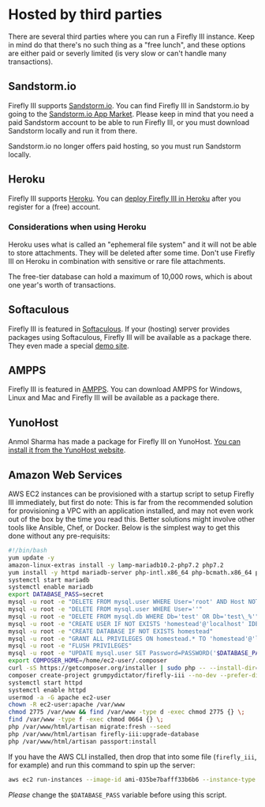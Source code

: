 # Hosted by third parties

There are several third parties where you can run a Firefly III instance. Keep in mind do that there's no such thing as a "free lunch", and these options are either paid or severly limited (is very slow or can't handle many transactions).

## Sandstorm.io

Firefly III supports [Sandstorm.io](https://sandstorm.io/). You can find Firefly III in Sandstorm.io by going to the [Sandstorm.io App Market](https://apps.sandstorm.io/app/uws252ya9mep4t77tevn85333xzsgrpgth8q4y1rhknn1hammw70). Please keep in mind that you need a paid Sandstorm account to be able to run Firefly III, or you must download Sandstorm locally and run it from there.

Sandstorm.io no longer offers paid hosting, so you must run Sandstorm locally. 

## Heroku

Firefly III supports [Heroku](https://heroku.com/). You can [deploy Firefly III in Heroku](https://heroku.com/deploy?template=https://github.com/firefly-iii/firefly-iii/tree/master) after you register for a (free) account.

### Considerations when using Heroku

Heroku uses what is called an "ephemeral file system" and it will not be able to store attachments. They will be deleted after some time. Don't use Firefly III on Heroku in combination with sensitive or rare file attachments.

The free-tier database can hold a maximum of 10,000 rows, which is about one year's worth of transactions.

## Softaculous

Firefly III is featured in [Softaculous](https://softaculous.com/). If your (hosting) server provides packages using Softaculous, Firefly III will be available as a package there. They even made a special [demo site](http://www.softaculous.com/softaculous/apps/others/Firefly_III).

## AMPPS

Firefly III is featured in [AMPPS](https://www.ampps.com/). You can download AMPPS for Windows, Linux and Mac and Firefly III will be available as a package there.

## YunoHost

Anmol Sharma has made a package for Firefly III on YunoHost. [You can install it from the YunoHost website](https://install-app.yunohost.org/?app=firefly-iii).

## Amazon Web Services

AWS EC2 instances can be provisioned with a startup script to setup Firefly III immediately, but first do note: This is far from the recommended solution for provisioning a VPC with an application installed, and may not even work out of the box by the time you read this. Better solutions might involve other tools like Ansible, Chef, or Docker. Below is the simplest way to get this done without any pre-requisits:

```bash
#!/bin/bash
yum update -y
amazon-linux-extras install -y lamp-mariadb10.2-php7.2 php7.2
yum install -y httpd mariadb-server php-intl.x86_64 php-bcmath.x86_64 php-mbstring.x86_64 php-gd.x86_64 php-ldap.x86_64 php-xml.x86_64 php-pecl-zip-1.15.2-3.amzn2.0.1.x86_64
systemctl start mariadb
systemctl enable mariadb
export DATABASE_PASS=secret
mysql -u root -e "DELETE FROM mysql.user WHERE User='root' AND Host NOT IN ('localhost', '127.0.0.1', '::1')"
mysql -u root -e "DELETE FROM mysql.user WHERE User=''"
mysql -u root -e "DELETE FROM mysql.db WHERE Db='test' OR Db='test\_%'"
mysql -u root -e "CREATE USER IF NOT EXISTS 'homestead'@'localhost' IDENTIFIED BY 'secret'"
mysql -u root -e "CREATE DATABASE IF NOT EXISTS homestead"
mysql -u root -e "GRANT ALL PRIVILEGES ON homestead.* TO 'homestead'@'localhost' IDENTIFIED BY 'secret'"
mysql -u root -e "FLUSH PRIVILEGES"
mysql -u root -e "UPDATE mysql.user SET Password=PASSWORD('$DATABASE_PASS') WHERE User='root'"
export COMPOSER_HOME=/home/ec2-user/.composer
curl -sS https://getcomposer.org/installer | sudo php -- --install-dir=/usr/local/bin --filename=composer
composer create-project grumpydictator/firefly-iii --no-dev --prefer-dist /var/www/html 4.7.9
systemctl start httpd
systemctl enable httpd
usermod -a -G apache ec2-user
chown -R ec2-user:apache /var/www
chmod 2775 /var/www && find /var/www -type d -exec chmod 2775 {} \;
find /var/www -type f -exec chmod 0664 {} \;
php /var/www/html/artisan migrate:fresh --seed 
php /var/www/html/artisan firefly-iii:upgrade-database
php /var/www/html/artisan passport:install
```

If you have the AWS CLI installed, then drop that into some file (`firefly_iii`, for example) and run this command to spin up the server: 

```bash
aws ec2 run-instances --image-id ami-035be7bafff33b6b6 --instance-type t3.small --count 1 --user-data file://firefly_iii --security-group-ids sg-yousgidhere --key-name firefly
```

*Please* change the `$DATABASE_PASS` variable before using this script.
